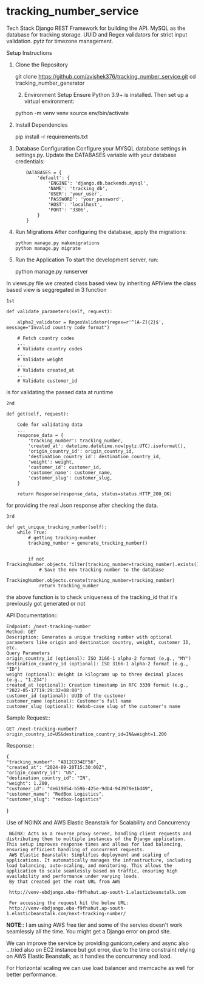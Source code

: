 # tracking_number_service

Tech Stack
Django REST Framework for building the API.
MySQL as the database for tracking storage.
UUID and Regex validators for strict input validation.
pytz for timezone management.
    
Setup Instructions
    
1. Clone the Repository

    
    
    git clone <https://github.com/avishek376/tracking_number_service.git>
    cd tracking_number_generator

   2. Environment Setup
   Ensure Python 3.9+ is installed. 
   Then set up a virtual environment:
    
    
    python -m venv venv
    source env/bin/activate

 3. Install Dependencies
    

     pip install -r requirements.txt


 4. Database Configuration
 Configure your MYSQL database settings in settings.py. Update the DATABASES variable with your database credentials:



            DATABASES = {
                'default': {
                    'ENGINE': 'django.db.backends.mysql',
                    'NAME': 'tracking_db',
                    'USER': 'your_user',
                    'PASSWORD': 'your_password',
                    'HOST': 'localhost',
                    'PORT': '3306',
                }
            }
5. Run Migrations
After configuring the database, apply the migrations:


       python manage.py makemigrations
       python manage.py migrate


6. Run the Application
To start the development server, run:

    
    python manage.py runserver


In views.py file we created class based view by inheriting APIView
the class based view is seggregated in 3 function 
 
    1st

    def validate_parameters(self, request):

        alpha2_validator = RegexValidator(regex=r'^[A-Z]{2}$', message="Invalid country code format")

        # Fetch country codes
        ...
        # Validate country codes
        ...
        # Validate weight
        ...
        # Validate created_at
        ...
        # Validate customer_id
        
is for validating the passed data at runtime

    2nd

    def get(self, request):

        Code for validating data
        ...
        response_data = {
            'tracking_number': tracking_number,
            'created_at': datetime.datetime.now(pytz.UTC).isoformat(),
            'origin_country_id': origin_country_id,
            'destination_country_id': destination_country_id,
            'weight': weight,
            'customer_id': customer_id,
            'customer_name': customer_name,
            'customer_slug': customer_slug,
        }

        return Response(response_data, status=status.HTTP_200_OK)

for providing the real Json response after checking the data.

    3rd

    def get_unique_tracking_number(self):
        while True:
            # getting tracking-number
            tracking_number = generate_tracking_number()


            if not TrackingNumber.objects.filter(tracking_number=tracking_number).exists():
                # Save the new tracking number to the database
                TrackingNumber.objects.create(tracking_number=tracking_number)
                return tracking_number

the above function is to check uniqueness of the tracking_id
that it's previously got generated or not


API Documentation::


    Endpoint: /next-tracking-number
    Method: GET
    Description: Generates a unique tracking number with optional parameters like origin and destination country, weight, customer ID, etc.
    Query Parameters
    origin_country_id (optional): ISO 3166-1 alpha-2 format (e.g., "MY")
    destination_country_id (optional): ISO 3166-1 alpha-2 format (e.g., "ID")
    weight (optional): Weight in kilograms up to three decimal places (e.g., "1.234")
    created_at (optional): Creation timestamp in RFC 3339 format (e.g., "2022-05-17T19:29:32+08:00")
    customer_id (optional): UUID of the customer
    customer_name (optional): Customer's full name
    customer_slug (optional): Kebab-case slug of the customer's name


Sample Request::

    GET /next-tracking-number?origin_country_id=US&destination_country_id=IN&weight=1.200

Response::

    {
    "tracking_number": "AB12CD34EF56",
    "created_at": "2024-09-20T15:30:00Z",
    "origin_country_id": "US",
    "destination_country_id": "IN",
    "weight": 1.200,
    "customer_id": "de619854-b59b-425e-9db4-943979e1bd49",
    "customer_name": "RedBox Logistics",
    "customer_slug": "redbox-logistics"
}


Use of NGINX and AWS Elastic Beanstalk for Scalability and Concurrency


     NGINX: Acts as a reverse proxy server, handling client requests and distributing them to multiple instances of the Django application. This setup improves response times and allows for load balancing, ensuring efficient handling of concurrent requests.
     AWS Elastic Beanstalk: Simplifies deployment and scaling of applications. It automatically manages the infrastructure, including load balancing, auto-scaling, and monitoring. This allows the application to scale seamlessly based on traffic, ensuring high availability and performance under varying loads.
     By that created get the root URL from AWS 

     http://venv-ebdjango.eba-f9fhahut.ap-south-1.elasticbeanstalk.com

     For accessing the request hit the below URL:
     http://venv-ebdjango.eba-f9fhahut.ap-south-1.elasticbeanstalk.com/next-tracking-number/


**NOTE**::
I am using AWS free tier and some of the servies doesn't work seamlessly all the time.
You might get a Django error on prod site.


We can improve the service by providing gunicorn,celery and async also
...tried also on EC2 instance but got error, due to the time constraint 
relying on AWS Elastic Beanstalk, as it handles the concurrency and load.

For Horizontal scaling we can use load balancer and memcache as well for better performance.